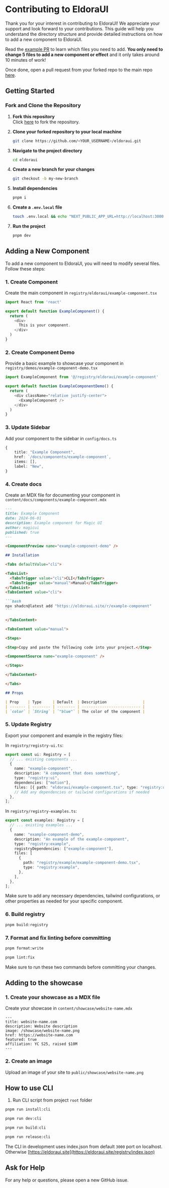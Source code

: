 # Contributing to EldoraUI

Thank you for your interest in contributing to EldoraUI! We appreciate your support and look forward to your contributions. This guide will help you understand the directory structure and provide detailed instructions on how to add a new component to EldoraUI.

Read the [example PR](https://github.com/karthikmudunuri/eldoraui/pull/12) to learn which files you need to add. **You only need to change 5 files to add a new component or effect** and it only takes around 10 minutes of work!

Once done, open a pull request from your forked repo to the main repo [here](https://github.com/karthikmudunuri/eldoraui/compare).


## Getting Started

### Fork and Clone the Repository

1. **Fork this repository**  
   Click [here](https://github.com/karthikmudunuri/eldoraui/fork) to fork the repository.

2. **Clone your forked repository to your local machine**

   ```bash
   git clone https://github.com/<YOUR_USERNAME>/eldoraui.git
   ```

3. **Navigate to the project directory**

   ```bash
   cd eldoraui
   ```

4. **Create a new branch for your changes**

   ```bash
   git checkout -b my-new-branch
   ```

5. **Install dependencies**

   ```bash
   pnpm i
   ```

6. **Create a `.env.local` file**

   ```bash
   touch .env.local && echo "NEXT_PUBLIC_APP_URL=http://localhost:3000" > .env.local
   ```

7. **Run the project**
   ```bash
   pnpm dev
   ```

## Adding a New Component

To add a new component to EldoraUI, you will need to modify several files. Follow these steps:

### 1. Create Component

Create the main component in `registry/eldoraui/example-component.tsx`

```typescript
import React from 'react'

export default function ExampleComponent() {
  return (
    <div>
      This is your component.
    </div>
  )
}
```

### 2. Create Component Demo

Provide a basic example to showcase your component in `registry/demos/example-component-demo.tsx`

```typescript
import ExampleComponent from '@/registry/eldoraui/example-component'

export default function ExampleComponentDemo() {
  return (
    <div className="relative justify-center">
      <ExampleComponent />
    </div>
  )
}
```

### 3. Update Sidebar

Add your component to the sidebar in `config/docs.ts`

```typescript
{
    title: "Example Component",
    href: `/docs/components/example-component`,
    items: [],
    label: "New",
}
```

### 4. Create docs

Create an MDX file for documenting your component in `content/docs/components/example-component.mdx`

````md
---
title: Example Component
date: 2024-06-01
description: Example component for Magic UI
author: magicui
published: true
---

<ComponentPreview name="example-component-demo" />

## Installation

<Tabs defaultValue="cli">

<TabsList>
  <TabsTrigger value="cli">CLI</TabsTrigger>
  <TabsTrigger value="manual">Manual</TabsTrigger>
</TabsList>
<TabsContent value="cli">

```bash
npx shadcn@latest add "https://eldoraui.site/r/example-component"
```

</TabsContent>

<TabsContent value="manual">

<Steps>

<Step>Copy and paste the following code into your project.</Step>

<ComponentSource name="example-component" />

</Steps>

</TabsContent>

</Tabs>

## Props

| Prop    | Type     | Default  | Description                |
| ------- | -------- | -------- | -------------------------- |
| `color` | `String` | `"blue"` | The color of the component |
````

### 5. Update Registry

Export your component and example in the registry files:

In `registry/registry-ui.ts`:

```typescript
export const ui: Registry = [
  // ... existing components ...
  {
    name: "example-component",
    description: "A component that does something",
    type: "registry:ui",
    dependencies: ["motion"],
    files: [{ path: "eldoraui/example-component.tsx", type: "registry:ui" }],
    // Add any dependencies or tailwind configurations if needed
  },
];
```

In `registry/registry-examples.ts`:

```typescript
export const examples: Registry = [
  // ... existing examples ...
  {
    name: "example-component-demo",
    description: "An example of the example-component",
    type: "registry:example",
    registryDependencies: ["example-component"],
    files: [
      {
        path: "registry/example/example-component-demo.tsx",
        type: "registry:example",
      },
    ],
  },
];
```

Make sure to add any necessary dependencies, tailwind configurations, or other properties as needed for your specific component.

### 6. Build registry

```bash
pnpm build:registry
```

### 7. Format and fix linting before committing

```bash
pnpm format:write
```

```bash
pnpm lint:fix
```

Make sure to run these two commands before committing your changes.

## Adding to the showcase

### 1. Create your showcase as a MDX file

Create your showcase in `content/showcase/website-name.mdx`

```mdx
---
title: website-name.com
description: Website description
image: /showcase/website-name.png
href: https://website-name.com
featured: true
affiliation: YC S25, raised $10M
---
```

### 2. Create an image

Upload an image of your site to `public/showcase/website-name.png`

## How to use CLI

1. Run CLI script from project `root` folder

```bash
pnpm run install:cli
```

```bash
pnpm run dev:cli
```

```bash
pnpm run build:cli
```

```bash
pnpm run release:cli
```

The CLI in development uses index.json from default `3000` port on localhost. Otherwise [https://eldoraui.site](https://eldoraui.site/registry/index.json)

## Ask for Help

For any help or questions, please open a new GitHub issue.
